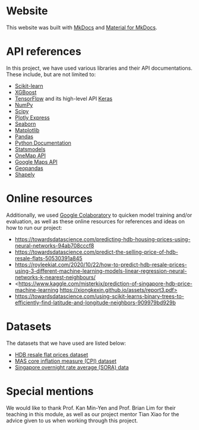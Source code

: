 # Website
This website was built with [MkDocs](https://www.mkdocs.org) and [Material for MkDocs](https://squidfunk.github.io/mkdocs-material/). 

# API references
In this project, we have used various libraries and their API documentations. These include, but are not limited to:

* [Scikit-learn](https://scikit-learn.org/stable/modules/classes.html)
* [XGBoost](https://xgboost.readthedocs.io/en/stable/)
* [TensorFlow](https://www.tensorflow.org/) and its high-level API [Keras](https://keras.io/api/)
* [NumPy](https://numpy.org/doc/stable/)
* [Scipy](https://docs.scipy.org/doc/scipy/)
* [Plotly Express](https://plotly.com/python/plotly-express/)
* [Seaborn](https://seaborn.pydata.org/api.html)
* [Matplotlib](https://matplotlib.org/stable/index.html)
* [Pandas](https://pandas.pydata.org/docs/)
* [Python Documentation](https://docs.python.org/)
* [Statsmodels](https://www.statsmodels.org/stable/index.html)
* [OneMap API](https://www.onemap.gov.sg/docs/)
* [Google Maps API](https://developers.google.com/maps/documentation)
* [Geopandas](https://geopandas.org/en/stable/docs.html)
* [Shapely](https://shapely.readthedocs.io/en/stable/manual.html)

# Online resources
Additionally, we used [Google Colaboratory](https://colab.research.google.com/) to quicken model training and/or evaluation, as well as these  online resources for references and ideas on how to run our project:

* <https://towardsdatascience.com/predicting-hdb-housing-prices-using-neural-networks-94ab708cccf8>
* <https://towardsdatascience.com/predict-the-selling-price-of-hdb-resale-flats-50530391a845>
* <https://royleekiat.com/2020/10/22/how-to-predict-hdb-resale-prices-using-3-different-machine-learning-models-linear-regression-neural-networks-k-nearest-neighbours/>
* <https://www.kaggle.com/misterkix/prediction-of-singapore-hdb-price-machine-learning https://xiongkexin.github.io/assets/report3.pdf>
* <https://towardsdatascience.com/using-scikit-learns-binary-trees-to-efficiently-find-latitude-and-longitude-neighbors-909979bd929b>

# Datasets
The datasets that we have used are listed below:

* [HDB resale flat prices dataset](https://data.gov.sg/dataset/resale-flat-prices)
* [MAS core inflation measure (CPI) dataset](https://tablebuilder.singstat.gov.sg/table/TS/M212882)
* [Singapore overnight rate average (SORA) data](https://eservices.mas.gov.sg/statistics/dir/DomesticInterestRates.aspx)

# Special mentions
We would like to thank Prof. Kan Min-Yen and Prof. Brian Lim for their teaching in this module, as well as our project mentor Tian Xiao for the advice given to us when working through this project.